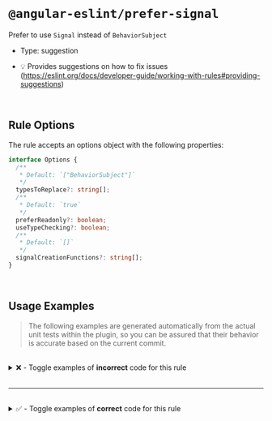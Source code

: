 <!--

  DO NOT EDIT.

  This markdown file was autogenerated using a mixture of the following files as the source of truth for its data:
  - ../../src/rules/prefer-signal.ts
  - ../../tests/rules/prefer-signal/cases.ts

  In order to update this file, it is therefore those files which need to be updated, as well as potentially the generator script:
  - ../../../../tools/scripts/generate-rule-docs.ts

-->

<br>

# `@angular-eslint/prefer-signal`

Prefer to use `Signal` instead of `BehaviorSubject`

- Type: suggestion

- 💡 Provides suggestions on how to fix issues (https://eslint.org/docs/developer-guide/working-with-rules#providing-suggestions)

<br>

## Rule Options

The rule accepts an options object with the following properties:

```ts
interface Options {
  /**
   * Default: `["BehaviorSubject"]`
   */
  typesToReplace?: string[];
  /**
   * Default: `true`
   */
  preferReadonly?: boolean;
  useTypeChecking?: boolean;
  /**
   * Default: `[]`
   */
  signalCreationFunctions?: string[];
}

```

<br>

## Usage Examples

> The following examples are generated automatically from the actual unit tests within the plugin, so you can be assured that their behavior is accurate based on the current commit.

<br>

<details>
<summary>❌ - Toggle examples of <strong>incorrect</strong> code for this rule</summary>

<br>

#### Default Config

```json
{
  "rules": {
    "@angular-eslint/prefer-signal": [
      "error"
    ]
  }
}
```

<br>

#### ❌ Invalid Code

```ts
class Test {
  testSubject = new BehaviorSubject(1);
                    ~~~~~~~~~~~~~~~
}
```

<br>

---

<br>

#### Custom Config

```json
{
  "rules": {
    "@angular-eslint/prefer-signal": [
      "error",
      {
        "typesToReplace": [
          "FirstType",
          "SecondType"
        ]
      }
    ]
  }
}
```

<br>

#### ❌ Invalid Code

```ts
class Test {
  testType = new SecondType(2);
                 ~~~~~~~~~~
}
```

<br>

---

<br>

#### Default Config

```json
{
  "rules": {
    "@angular-eslint/prefer-signal": [
      "error"
    ]
  }
}
```

<br>

#### ❌ Invalid Code

```ts
class Test {
  testSignal: Signal<number>;
  ~~~~~~~~~~
}
```

<br>

---

<br>

#### Default Config

```json
{
  "rules": {
    "@angular-eslint/prefer-signal": [
      "error"
    ]
  }
}
```

<br>

#### ❌ Invalid Code

```ts
class Test {
  testSignal: InputSignal<number>;
  ~~~~~~~~~~
}
```

<br>

---

<br>

#### Default Config

```json
{
  "rules": {
    "@angular-eslint/prefer-signal": [
      "error"
    ]
  }
}
```

<br>

#### ❌ Invalid Code

```ts
class Test {
  testSignal: ModelSignal<number>;
  ~~~~~~~~~~
}
```

<br>

---

<br>

#### Default Config

```json
{
  "rules": {
    "@angular-eslint/prefer-signal": [
      "error"
    ]
  }
}
```

<br>

#### ❌ Invalid Code

```ts
class Test {
  testSignal: WritableSignal<number>;
  ~~~~~~~~~~
}
```

<br>

---

<br>

#### Default Config

```json
{
  "rules": {
    "@angular-eslint/prefer-signal": [
      "error"
    ]
  }
}
```

<br>

#### ❌ Invalid Code

```ts
class Test {
  testSignal = computed(() => 0);
  ~~~~~~~~~~
}
```

<br>

---

<br>

#### Default Config

```json
{
  "rules": {
    "@angular-eslint/prefer-signal": [
      "error"
    ]
  }
}
```

<br>

#### ❌ Invalid Code

```ts
class Test {
  testSignal = contentChild('test');
  ~~~~~~~~~~
}
```

<br>

---

<br>

#### Default Config

```json
{
  "rules": {
    "@angular-eslint/prefer-signal": [
      "error"
    ]
  }
}
```

<br>

#### ❌ Invalid Code

```ts
class Test {
  testSignal = contentChild.required('test');
  ~~~~~~~~~~
}
```

<br>

---

<br>

#### Default Config

```json
{
  "rules": {
    "@angular-eslint/prefer-signal": [
      "error"
    ]
  }
}
```

<br>

#### ❌ Invalid Code

```ts
class Test {
  testSignal = contentChildren('test');
  ~~~~~~~~~~
}
```

<br>

---

<br>

#### Default Config

```json
{
  "rules": {
    "@angular-eslint/prefer-signal": [
      "error"
    ]
  }
}
```

<br>

#### ❌ Invalid Code

```ts
class Test {
  testSignal = input('');
  ~~~~~~~~~~
}
```

<br>

---

<br>

#### Default Config

```json
{
  "rules": {
    "@angular-eslint/prefer-signal": [
      "error"
    ]
  }
}
```

<br>

#### ❌ Invalid Code

```ts
class Test {
  testSignal = input.required('');
  ~~~~~~~~~~
}
```

<br>

---

<br>

#### Default Config

```json
{
  "rules": {
    "@angular-eslint/prefer-signal": [
      "error"
    ]
  }
}
```

<br>

#### ❌ Invalid Code

```ts
class Test {
  testSignal = model(42);
  ~~~~~~~~~~
}
```

<br>

---

<br>

#### Default Config

```json
{
  "rules": {
    "@angular-eslint/prefer-signal": [
      "error"
    ]
  }
}
```

<br>

#### ❌ Invalid Code

```ts
class Test {
  testSignal = model.required();
  ~~~~~~~~~~
}
```

<br>

---

<br>

#### Default Config

```json
{
  "rules": {
    "@angular-eslint/prefer-signal": [
      "error"
    ]
  }
}
```

<br>

#### ❌ Invalid Code

```ts
class Test {
  testSignal = signal(42);
  ~~~~~~~~~~
}
```

<br>

---

<br>

#### Default Config

```json
{
  "rules": {
    "@angular-eslint/prefer-signal": [
      "error"
    ]
  }
}
```

<br>

#### ❌ Invalid Code

```ts
class Test {
  testSignal = toSignal(source);
  ~~~~~~~~~~
}
```

<br>

---

<br>

#### Default Config

```json
{
  "rules": {
    "@angular-eslint/prefer-signal": [
      "error"
    ]
  }
}
```

<br>

#### ❌ Invalid Code

```ts
class Test {
  testSignal = viewChild('test');
  ~~~~~~~~~~
}
```

<br>

---

<br>

#### Default Config

```json
{
  "rules": {
    "@angular-eslint/prefer-signal": [
      "error"
    ]
  }
}
```

<br>

#### ❌ Invalid Code

```ts
class Test {
  testSignal = viewChild.required('test');
  ~~~~~~~~~~
}
```

<br>

---

<br>

#### Default Config

```json
{
  "rules": {
    "@angular-eslint/prefer-signal": [
      "error"
    ]
  }
}
```

<br>

#### ❌ Invalid Code

```ts
class Test {
  testSignal = viewChildren('test');
  ~~~~~~~~~~
}
```

<br>

---

<br>

#### Custom Config

```json
{
  "rules": {
    "@angular-eslint/prefer-signal": [
      "error",
      {
        "signalCreationFunctions": [
          "createSignal"
        ]
      }
    ]
  }
}
```

<br>

#### ❌ Invalid Code

```ts
class Test {
  testSignal = createSignal('test');
  ~~~~~~~~~~
}
```

<br>

---

<br>

#### Custom Config

```json
{
  "rules": {
    "@angular-eslint/prefer-signal": [
      "error",
      {
        "useTypeChecking": true
      }
    ]
  }
}
```

<br>

#### ❌ Invalid Code

```ts
class Test {
  testSignal = createSignal();
  ~~~~~~~~~~
}
declare function createSignal(): Signal<boolean>;
interface Signal<T> {}
```

</details>

<br>

---

<br>

<details>
<summary>✅ - Toggle examples of <strong>correct</strong> code for this rule</summary>

<br>

#### Default Config

```json
{
  "rules": {
    "@angular-eslint/prefer-signal": [
      "error"
    ]
  }
}
```

<br>

#### ✅ Valid Code

```ts
class Test {
  testSubject = new Subject();
}
```

<br>

---

<br>

#### Default Config

```json
{
  "rules": {
    "@angular-eslint/prefer-signal": [
      "error"
    ]
  }
}
```

<br>

#### ✅ Valid Code

```ts
class Test {
  testSubject = new ReplaySubject(1);
}
```

<br>

---

<br>

#### Custom Config

```json
{
  "rules": {
    "@angular-eslint/prefer-signal": [
      "error",
      {
        "typesToReplace": []
      }
    ]
  }
}
```

<br>

#### ✅ Valid Code

```ts
class Test {
  noTypesToReplace = new BehaviorSubject();
}
```

<br>

---

<br>

#### Custom Config

```json
{
  "rules": {
    "@angular-eslint/prefer-signal": [
      "error",
      {
        "typesToReplace": [
          "CustomType"
        ]
      }
    ]
  }
}
```

<br>

#### ✅ Valid Code

```ts
class Test {
  customTypesToReplace = new BehaviorSubject();
}
```

<br>

---

<br>

#### Default Config

```json
{
  "rules": {
    "@angular-eslint/prefer-signal": [
      "error"
    ]
  }
}
```

<br>

#### ✅ Valid Code

```ts
class Test {
  testValue = test();
}
```

<br>

---

<br>

#### Default Config

```json
{
  "rules": {
    "@angular-eslint/prefer-signal": [
      "error"
    ]
  }
}
```

<br>

#### ✅ Valid Code

```ts
class Test {
  testValue: number;
}
```

<br>

---

<br>

#### Default Config

```json
{
  "rules": {
    "@angular-eslint/prefer-signal": [
      "error"
    ]
  }
}
```

<br>

#### ✅ Valid Code

```ts
class Test {
  testValue: Widget<number>;
}
```

<br>

---

<br>

#### Default Config

```json
{
  "rules": {
    "@angular-eslint/prefer-signal": [
      "error"
    ]
  }
}
```

<br>

#### ✅ Valid Code

```ts
class Test {
  readonly testSignal: Signal<number>;
}
```

<br>

---

<br>

#### Default Config

```json
{
  "rules": {
    "@angular-eslint/prefer-signal": [
      "error"
    ]
  }
}
```

<br>

#### ✅ Valid Code

```ts
class Test {
  readonly testSignal: InputSignal<number>;
}
```

<br>

---

<br>

#### Default Config

```json
{
  "rules": {
    "@angular-eslint/prefer-signal": [
      "error"
    ]
  }
}
```

<br>

#### ✅ Valid Code

```ts
class Test {
  readonly testSignal: ModelSignal<number>;
}
```

<br>

---

<br>

#### Default Config

```json
{
  "rules": {
    "@angular-eslint/prefer-signal": [
      "error"
    ]
  }
}
```

<br>

#### ✅ Valid Code

```ts
class Test {
  readonly testSignal: WritableSignal<number>;
}
```

<br>

---

<br>

#### Default Config

```json
{
  "rules": {
    "@angular-eslint/prefer-signal": [
      "error"
    ]
  }
}
```

<br>

#### ✅ Valid Code

```ts
class Test {
  readonly testSignal = computed(() => 0);
}
```

<br>

---

<br>

#### Default Config

```json
{
  "rules": {
    "@angular-eslint/prefer-signal": [
      "error"
    ]
  }
}
```

<br>

#### ✅ Valid Code

```ts
class Test {
  readonly testSignal = contentChild('test');
}
```

<br>

---

<br>

#### Default Config

```json
{
  "rules": {
    "@angular-eslint/prefer-signal": [
      "error"
    ]
  }
}
```

<br>

#### ✅ Valid Code

```ts
class Test {
  readonly testSignal = contentChild.required('test');
}
```

<br>

---

<br>

#### Default Config

```json
{
  "rules": {
    "@angular-eslint/prefer-signal": [
      "error"
    ]
  }
}
```

<br>

#### ✅ Valid Code

```ts
class Test {
  readonly testSignal = contentChildren('test');
}
```

<br>

---

<br>

#### Default Config

```json
{
  "rules": {
    "@angular-eslint/prefer-signal": [
      "error"
    ]
  }
}
```

<br>

#### ✅ Valid Code

```ts
class Test {
  readonly testSignal = input('');
}
```

<br>

---

<br>

#### Default Config

```json
{
  "rules": {
    "@angular-eslint/prefer-signal": [
      "error"
    ]
  }
}
```

<br>

#### ✅ Valid Code

```ts
class Test {
  readonly testSignal = input.required();
}
```

<br>

---

<br>

#### Default Config

```json
{
  "rules": {
    "@angular-eslint/prefer-signal": [
      "error"
    ]
  }
}
```

<br>

#### ✅ Valid Code

```ts
class Test {
  readonly testSignal = model();
  readonly testRequired = model.required(42);
}
```

<br>

---

<br>

#### Default Config

```json
{
  "rules": {
    "@angular-eslint/prefer-signal": [
      "error"
    ]
  }
}
```

<br>

#### ✅ Valid Code

```ts
class Test {
  readonly testSignal = signal(true);
}
```

<br>

---

<br>

#### Default Config

```json
{
  "rules": {
    "@angular-eslint/prefer-signal": [
      "error"
    ]
  }
}
```

<br>

#### ✅ Valid Code

```ts
class Test {
  readonly testSignal = toSignal(source);
}
```

<br>

---

<br>

#### Default Config

```json
{
  "rules": {
    "@angular-eslint/prefer-signal": [
      "error"
    ]
  }
}
```

<br>

#### ✅ Valid Code

```ts
class Test {
  readonly testSignal = viewChild('test');
}
```

<br>

---

<br>

#### Default Config

```json
{
  "rules": {
    "@angular-eslint/prefer-signal": [
      "error"
    ]
  }
}
```

<br>

#### ✅ Valid Code

```ts
class Test {
  readonly testSignal = viewChild.required('test');
}
```

<br>

---

<br>

#### Default Config

```json
{
  "rules": {
    "@angular-eslint/prefer-signal": [
      "error"
    ]
  }
}
```

<br>

#### ✅ Valid Code

```ts
class Test {
  readonly testSignal = viewChildren('test');
}
```

<br>

---

<br>

#### Default Config

```json
{
  "rules": {
    "@angular-eslint/prefer-signal": [
      "error"
    ]
  }
}
```

<br>

#### ✅ Valid Code

```ts
class Test {
  testSignal = createSignal('test');
}
```

<br>

---

<br>

#### Custom Config

```json
{
  "rules": {
    "@angular-eslint/prefer-signal": [
      "error",
      {
        "preferReadonly": false
      }
    ]
  }
}
```

<br>

#### ✅ Valid Code

```ts
class Test {
  testSignal = signal('test');
}
```

<br>

---

<br>

#### Custom Config

```json
{
  "rules": {
    "@angular-eslint/prefer-signal": [
      "error",
      {
        "signalCreationFunctions": [
          "createSignal"
        ]
      }
    ]
  }
}
```

<br>

#### ✅ Valid Code

```ts
class Test {
  readonly testSignal = createSignal('test');
}
```

<br>

---

<br>

#### Default Config

```json
{
  "rules": {
    "@angular-eslint/prefer-signal": [
      "error"
    ]
  }
}
```

<br>

#### ✅ Valid Code

```ts
class Test {
  testSignal = createSignal();
}
function createSignal(): Signal<boolean> {
  return signal(true);
}
```

<br>

---

<br>

#### Custom Config

```json
{
  "rules": {
    "@angular-eslint/prefer-signal": [
      "error",
      {
        "useTypeChecking": true
      }
    ]
  }
}
```

<br>

#### ✅ Valid Code

```ts
class Test {
  readonly testSignal = createSignal();
}
function createSignal(): Signal<boolean> {
  return signal(true);
}
```

<br>

---

<br>

#### Custom Config

```json
{
  "rules": {
    "@angular-eslint/prefer-signal": [
      "error",
      {
        "useTypeChecking": true
      }
    ]
  }
}
```

<br>

#### ✅ Valid Code

```ts
class Test {
  testNotSignal = createNotSignal();
}
function createNotSignal(): NotSignal<boolean> {
  return true;
}
```

</details>

<br>
